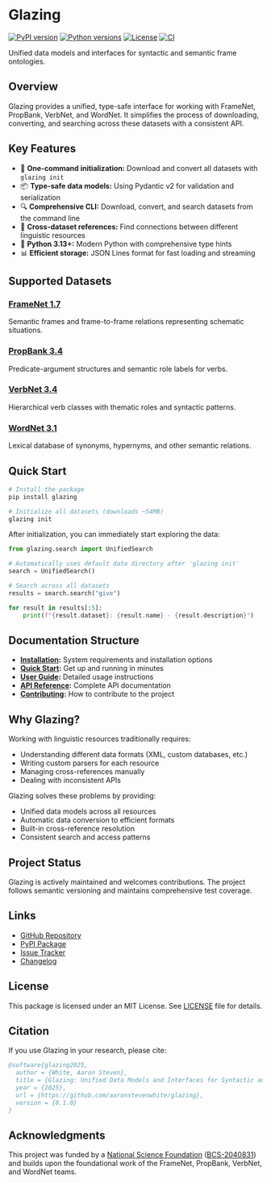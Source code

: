 # Glazing

[![PyPI version](https://img.shields.io/pypi/v/glazing)](https://pypi.org/project/glazing/)
[![Python versions](https://img.shields.io/pypi/pyversions/glazing)](https://pypi.org/project/glazing/)
[![License](https://img.shields.io/pypi/l/glazing)](https://github.com/aaronstevenwhite/glazing/blob/main/LICENSE)
[![CI](https://github.com/aaronstevenwhite/glazing/actions/workflows/ci.yml/badge.svg?branch=main)](https://github.com/aaronstevenwhite/glazing/actions/workflows/ci.yml)

Unified data models and interfaces for syntactic and semantic frame ontologies.

## Overview

Glazing provides a unified, type-safe interface for working with FrameNet, PropBank, VerbNet, and WordNet. It simplifies the process of downloading, converting, and searching across these datasets with a consistent API.

## Key Features

- 🚀 **One-command initialization:** Download and convert all datasets with `glazing init`
- 📦 **Type-safe data models:** Using Pydantic v2 for validation and serialization
- 🔍 **Comprehensive CLI:** Download, convert, and search datasets from the command line
- 🔗 **Cross-dataset references:** Find connections between different linguistic resources
- 🐍 **Python 3.13+:** Modern Python with comprehensive type hints
- 📊 **Efficient storage:** JSON Lines format for fast loading and streaming

## Supported Datasets

### [FrameNet 1.7](https://framenet.icsi.berkeley.edu/)
Semantic frames and frame-to-frame relations representing schematic situations.

### [PropBank 3.4](https://propbank.github.io/)
Predicate-argument structures and semantic role labels for verbs.

### [VerbNet 3.4](https://verbs.colorado.edu/verbnet/)
Hierarchical verb classes with thematic roles and syntactic patterns.

### [WordNet 3.1](https://wordnet.princeton.edu/)
Lexical database of synonyms, hypernyms, and other semantic relations.

## Quick Start

```bash
# Install the package
pip install glazing

# Initialize all datasets (downloads ~54MB)
glazing init
```

After initialization, you can immediately start exploring the data:

```python
from glazing.search import UnifiedSearch

# Automatically uses default data directory after 'glazing init'
search = UnifiedSearch()

# Search across all datasets
results = search.search("give")

for result in results[:5]:
    print(f"{result.dataset}: {result.name} - {result.description}")
```

## Documentation Structure

- **[Installation](installation.md):** System requirements and installation options
- **[Quick Start](quick-start.md):** Get up and running in minutes
- **[User Guide](user-guide/cli.md):** Detailed usage instructions
- **[API Reference](api/index.md):** Complete API documentation
- **[Contributing](contributing.md):** How to contribute to the project

## Why Glazing?

Working with linguistic resources traditionally requires:

- Understanding different data formats (XML, custom databases, etc.)
- Writing custom parsers for each resource
- Managing cross-references manually
- Dealing with inconsistent APIs

Glazing solves these problems by providing:

- Unified data models across all resources
- Automatic data conversion to efficient formats
- Built-in cross-reference resolution
- Consistent search and access patterns

## Project Status

Glazing is actively maintained and welcomes contributions. The project follows semantic versioning and maintains comprehensive test coverage.

## Links

- [GitHub Repository](https://github.com/aaronstevenwhite/glazing)
- [PyPI Package](https://pypi.org/project/glazing/)
- [Issue Tracker](https://github.com/aaronstevenwhite/glazing/issues)
- [Changelog](https://github.com/aaronstevenwhite/glazing/blob/main/CHANGELOG.md)

## License

This package is licensed under an MIT License. See [LICENSE](https://github.com/aaronstevenwhite/glazing/blob/main/LICENSE) file for details.

## Citation

If you use Glazing in your research, please cite:

```bibtex
@software{glazing2025,
  author = {White, Aaron Steven},
  title = {Glazing: Unified Data Models and Interfaces for Syntactic and Semantic Frame Ontologies},
  year = {2025},
  url = {https://github.com/aaronstevenwhite/glazing},
  version = {0.1.0}
}
```

## Acknowledgments

This project was funded by a [National Science Foundation](https://www.nsf.gov/) ([BCS-2040831](https://www.nsf.gov/awardsearch/showAward?AWD_ID=2040831)) and builds upon the foundational work of the FrameNet, PropBank, VerbNet, and WordNet teams.

